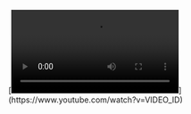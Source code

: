 [![Video Title]([https://img.youtube.com/vi/VIDEO_ID/0.jpg](https://github.com/FADELELLAHerrami/FADELELLAHerrami/blob/main/13b5cfc1-8160-46b0-be89-bf84ac05ce52.mp4)https://github.com/FADELELLAHerrami/FADELELLAHerrami/blob/main/13b5cfc1-8160-46b0-be89-bf84ac05ce52.mp4)](https://www.youtube.com/watch?v=VIDEO_ID)

